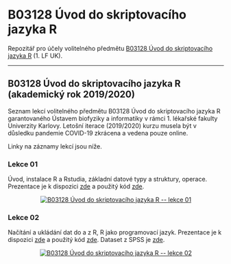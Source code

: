 # B03128 Úvod do skriptovacího jazyka R

Repozitář pro účely volitelného předmětu [B03128 Úvod do skriptovacího jazyka R](https://ubi.lf1.cuni.cz/uvod-do-skriptovaciho-jazyka-r) (1. LF UK).

---


## B03128 Úvod do skriptovacího jazyka R (akademický rok 2019/2020)

Seznam lekcí volitelného předmětu B03128 Úvod do skriptovacího jazyka R garantovaného Ústavem biofyziky a informatiky v rámci 1. lékařské fakulty Univerzity Karlovy. Letošní iterace (2019/2020) kurzu musela být v důsledku pandemie COVID-19 zkrácena a vedena pouze online.

Linky na záznamy lekcí jsou níže.


### Lekce 01

Úvod, instalace R a Rstudia, základní datové typy a struktury, operace. Prezentace je k dispozici [zde](https://github.com/LStepanek/B03128_Uvod_do_skriptovaciho_jazyka_R/blob/master/akademicky_rok_2019_2020_zkracena_online_verze_kurzu/_01_lekce_.pdf) a použitý kód [zde](https://github.com/LStepanek/B03128_Uvod_do_skriptovaciho_jazyka_R/blob/master/akademicky_rok_2019_2020_zkracena_online_verze_kurzu/_01_script_.R).

<p align = "center">
  <a href = "https://youtu.be/aGR_Lp-d4Qo" target = "_blank">
    <img src = "https://img.youtube.com/vi/aGR_Lp-d4Qo/hqdefault.jpg" alt = "B03128 Úvod do skriptovacího jazyka R -- lekce 01">
  </a> 
</p>


### Lekce 02

Načítání a ukládání dat do a z R, R jako programovací jazyk. Prezentace je k dispozici [zde](https://github.com/LStepanek/B03128_Uvod_do_skriptovaciho_jazyka_R/blob/master/akademicky_rok_2019_2020_zkracena_online_verze_kurzu/_02_lekce_.pdf) a použitý kód [zde](https://github.com/LStepanek/B03128_Uvod_do_skriptovaciho_jazyka_R/blob/master/akademicky_rok_2019_2020_zkracena_online_verze_kurzu/_02_script_.R). Dataset z SPSS je [zde](https://github.com/LStepanek/B03128_Uvod_do_skriptovaciho_jazyka_R/blob/master/akademicky_rok_2019_2020_zkracena_online_verze_kurzu/soubor_z_SPSS.sav).

<p align = "center">
  <a href = "https://youtu.be/UMuvesUFZ_w" target = "_blank">
    <img src = "https://img.youtube.com/vi/UMuvesUFZ_w/hqdefault.jpg" alt = "B03128 Úvod do skriptovacího jazyka R -- lekce 02">
  </a> 
</p>



